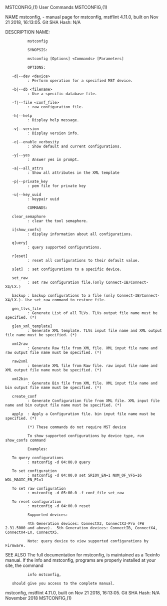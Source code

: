 MSTCONFIG,(1)                                                                                   User Commands                                                                                   MSTCONFIG,(1)



NAME
       mstconfig, - manual page for mstconfig, mstflint 4.11.0, built on Nov 21 2018, 16:13:05. Git SHA Hash: N/A

DESCRIPTION
              NAME:

              mstconfig

              SYNOPSIS:

              mstconfig [Options] <Commands> [Parameters]

              OPTIONS:

       -d|--dev <device>
              : Perform operation for a specified MST device.

       -b|--db <filename>
              : Use a specific database file.

       -f|--file <conf_file>
              : raw configuration file.

       -h|--help
              : Display help message.

       -v|--version
              : Display version info.

       -e|--enable_verbosity
              : Show default and current configurations.

       -y|--yes
              : Answer yes in prompt.

       -a|--all_attrs
              : Show all attributes in the XML template

       -p|--private_key
              : pem file for private key

       -u|--key_uuid
              : keypair uuid

              COMMANDS:

       clear_semaphore
              : clear the tool semaphore.

       i[show_confs]
              : display information about all configurations.

       q[uery]
              : query supported configurations.

       r[eset]
              : reset all configurations to their default value.

       s[et]  : set configurations to a specific device.

       set_raw
              : set raw configuration file.(only Connect-IB/Connect-X4/LX.)

       backup : backup configurations to a file (only Connect-IB/Connect-X4/LX.). Use set_raw command to restore file.

       gen_tlvs_file
              : Generate List of all TLVs. TLVs output file name must be specified. (*)

       g[en_xml_template]
              : Generate XML template. TLVs input file name and XML output file name must be specified. (*)

       xml2raw
              : Generate Raw file from XML file. XML input file name and raw output file name must be specified. (*)

       raw2xml
              : Generate XML file from Raw file. raw input file name and XML output file name must be specified. (*)

       xml2bin
              : Generate Bin file from XML file. XML input file name and bin output file name must be specified. (*)

       create_conf
              : Generate Configuration file from XML file. XML input file name and bin output file name must be specified. (*)

       apply  : Apply a Configuration file. bin input file name must be specified. (*)

              (*) These commands do not require MST device

              To show supported configurations by device type, run show_confs command

              Examples:

       To query configurations
              : mstconfig -d 04:00.0 query

       To set configuration
              : mstconfig -d 04:00.0 set SRIOV_EN=1 NUM_OF_VFS=16 WOL_MAGIC_EN_P1=1

       To set raw configuration
              : mstconfig -d 05:00.0 -f conf_file set_raw

       To reset configuration
              : mstconfig -d 04:00.0 reset

              Supported devices:

              4th Generation devices: ConnectX3, ConnectX3-Pro (FW 2.31.5000 and above).  5th Generation devices: ConnectIB, ConnectX4, ConnectX4-LX, ConnectX5.

              Note: query device to view supported configurations by Firmware.

SEE ALSO
       The full documentation for mstconfig, is maintained as a Texinfo manual.  If the info and mstconfig, programs are properly installed at your site, the command

              info mstconfig,

       should give you access to the complete manual.



mstconfig, mstflint 4.11.0, built on Nov 21 2018, 16:13:05. Git SHA Hash: N/A                   November 2018                                                                                   MSTCONFIG,(1)
